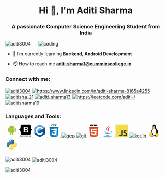<h1 align="center">Hi 👋, I'm Aditi Sharma</h1>
<h3 align="center">A passionate Computer Science Engineering Student from India</h3>
<img align="right" alt="coding" width="400" src="https://user-images.githubusercontent.com/99550333/208285478-e6136459-9975-4720-9938-bd4f9e0a816e.png">
<p align="left"> <img src="https://komarev.com/ghpvc/?username=aditi3004&label=Profile%20views&color=0e75b6&style=flat" alt="aditi3004" /> </p>

- 🌱 I’m currently learning **Backend, Android Development**

- 📫 How to reach me **aditi.sharma1@cumminscollege.in**

<h3 align="left">Connect with me:</h3>
<p align="left">
<a href="https://dev.to/aditi3004" target="blank"><img align="center" src="https://raw.githubusercontent.com/rahuldkjain/github-profile-readme-generator/master/src/images/icons/Social/devto.svg" alt="aditi3004" height="30" width="40" /></a>
<a href="https://linkedin.com/in/https://www.linkedin.com/in/aditi-sharma-8165a4255" target="blank"><img align="center" src="https://raw.githubusercontent.com/rahuldkjain/github-profile-readme-generator/master/src/images/icons/Social/linked-in-alt.svg" alt="https://www.linkedin.com/in/aditi-sharma-8165a4255" height="30" width="40" /></a>
<a href="https://instagram.com/aditisha_21" target="blank"><img align="center" src="https://raw.githubusercontent.com/rahuldkjain/github-profile-readme-generator/master/src/images/icons/Social/instagram.svg" alt="aditisha_21" height="30" width="40" /></a>
<a href="https://www.hackerrank.com/aditi_sharma13" target="blank"><img align="center" src="https://raw.githubusercontent.com/rahuldkjain/github-profile-readme-generator/master/src/images/icons/Social/hackerrank.svg" alt="aditi_sharma13" height="30" width="40" /></a>
<a href="https://www.leetcode.com/https://leetcode.com/aditi-/" target="blank"><img align="center" src="https://raw.githubusercontent.com/rahuldkjain/github-profile-readme-generator/master/src/images/icons/Social/leet-code.svg" alt="https://leetcode.com/aditi-/" height="30" width="40" /></a>
<a href="https://auth.geeksforgeeks.org/user/aditisharma19" target="blank"><img align="center" src="https://raw.githubusercontent.com/rahuldkjain/github-profile-readme-generator/master/src/images/icons/Social/geeks-for-geeks.svg" alt="aditisharma19" height="30" width="40" /></a>
</p>

<h3 align="left">Languages and Tools:</h3>
<p align="left"> <a href="https://developer.android.com" target="_blank" rel="noreferrer"> <img src="https://raw.githubusercontent.com/devicons/devicon/master/icons/android/android-original-wordmark.svg" alt="android" width="40" height="40"/> </a> <a href="https://getbootstrap.com" target="_blank" rel="noreferrer"> <img src="https://raw.githubusercontent.com/devicons/devicon/master/icons/bootstrap/bootstrap-plain-wordmark.svg" alt="bootstrap" width="40" height="40"/> </a> <a href="https://www.cprogramming.com/" target="_blank" rel="noreferrer"> <img src="https://raw.githubusercontent.com/devicons/devicon/master/icons/c/c-original.svg" alt="c" width="40" height="40"/> </a> <a href="https://www.w3schools.com/css/" target="_blank" rel="noreferrer"> <img src="https://raw.githubusercontent.com/devicons/devicon/master/icons/css3/css3-original-wordmark.svg" alt="css3" width="40" height="40"/> </a> <a href="https://cloud.google.com" target="_blank" rel="noreferrer"> <img src="https://www.vectorlogo.zone/logos/google_cloud/google_cloud-icon.svg" alt="gcp" width="40" height="40"/> </a> <a href="https://git-scm.com/" target="_blank" rel="noreferrer"> <img src="https://www.vectorlogo.zone/logos/git-scm/git-scm-icon.svg" alt="git" width="40" height="40"/> </a> <a href="https://www.w3.org/html/" target="_blank" rel="noreferrer"> <img src="https://raw.githubusercontent.com/devicons/devicon/master/icons/html5/html5-original-wordmark.svg" alt="html5" width="40" height="40"/> </a> <a href="https://www.java.com" target="_blank" rel="noreferrer"> <img src="https://raw.githubusercontent.com/devicons/devicon/master/icons/java/java-original.svg" alt="java" width="40" height="40"/> </a> <a href="https://developer.mozilla.org/en-US/docs/Web/JavaScript" target="_blank" rel="noreferrer"> <img src="https://raw.githubusercontent.com/devicons/devicon/master/icons/javascript/javascript-original.svg" alt="javascript" width="40" height="40"/> </a> <a href="https://kotlinlang.org" target="_blank" rel="noreferrer"> <img src="https://www.vectorlogo.zone/logos/kotlinlang/kotlinlang-icon.svg" alt="kotlin" width="40" height="40"/> </a> <a href="https://www.linux.org/" target="_blank" rel="noreferrer"> <img src="https://raw.githubusercontent.com/devicons/devicon/master/icons/linux/linux-original.svg" alt="linux" width="40" height="40"/> </a> <a href="https://www.python.org" target="_blank" rel="noreferrer"> <img src="https://raw.githubusercontent.com/devicons/devicon/master/icons/python/python-original.svg" alt="python" width="40" height="40"/> </a> </p>

<p><img align="left" src="https://github-readme-stats.vercel.app/api/top-langs?username=aditi3004&show_icons=true&locale=en&layout=compact" alt="aditi3004" /></p>

<p>&nbsp;<img align="center" src="https://github-readme-stats.vercel.app/api?username=aditi3004&show_icons=true&locale=en" alt="aditi3004" /></p>

<p><img align="center" src="https://github-readme-streak-stats.herokuapp.com/?user=aditi3004&" alt="aditi3004" /></p>
